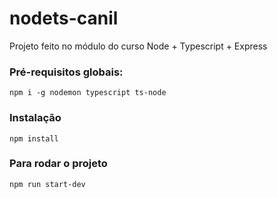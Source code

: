 # nodets-canil
Projeto feito no módulo do curso Node + Typescript + Express 

### Pré-requisitos globais:
`npm i -g nodemon typescript ts-node`

### Instalação
`npm install`

### Para rodar o projeto
`npm run start-dev`
